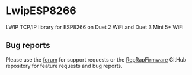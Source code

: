 # LwipESP8266

LWIP TCP/IP library for ESP8266 on Duet 2 WiFi and Duet 3 Mini 5+ WiFi

## Bug reports

Please use the [forum](https://forum.duet3d.com) for support requests or the [RepRapFirmware](https://github.com/Duet3D/RepRapFirmware/issues) GitHub repository for feature requests and bug reports.
